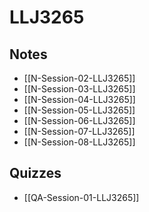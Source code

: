# LLJ3265

## Notes

- [[N-Session-02-LLJ3265]]
- [[N-Session-03-LLJ3265]]
- [[N-Session-04-LLJ3265]]
- [[N-Session-05-LLJ3265]]
- [[N-Session-06-LLJ3265]]
- [[N-Session-07-LLJ3265]]
- [[N-Session-08-LLJ3265]]

## Quizzes

- [[QA-Session-01-LLJ3265]]
